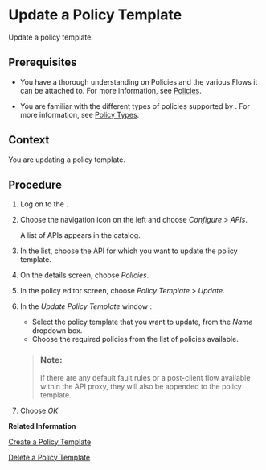 <!-- loio269442f98bc343eb8d4deb09f87a0680 -->

# Update a Policy Template

Update a policy template.



<a name="loio269442f98bc343eb8d4deb09f87a0680__prereq_k3n_xsq_xy"/>

## Prerequisites

-   You have a thorough understanding on Policies and the various Flows it can be attached to. For more information, see [Policies](policies-7e4f3e5.md).

-   You are familiar with the different types of policies supported by . For more information, see [Policy Types](policy-types-c918e28.md).




<a name="loio269442f98bc343eb8d4deb09f87a0680__context_l3n_xsq_xy"/>

## Context

You are updating a policy template.



<a name="loio269442f98bc343eb8d4deb09f87a0680__steps_m3n_xsq_xy"/>

## Procedure

1.  Log on to the .

2.  Choose the navigation icon on the left and choose *Configure* \> *APIs*.

    A list of APIs appears in the catalog.

3.  In the list, choose the API for which you want to update the policy template.

4.  On the details screen, choose *Policies*.

5.  In the policy editor screen, choose *Policy Template* \> *Update*.

6.  In the *Update Policy Template* window :

    -   Select the policy template that you want to update, from the *Name* dropdown box.
    -   Choose the required policies from the list of policies available.

    > ### Note:  
    > If there are any default fault rules or a post-client flow available within the API proxy, they will also be appended to the policy template.

7.  Choose *OK*.


**Related Information**  


[Create a Policy Template](create-a-policy-template-c5d1872.md "Create a policy template add it to an API proxy.")

[Delete a Policy Template](delete-a-policy-template-f8b3c9b.md "Delete a policy template.")

